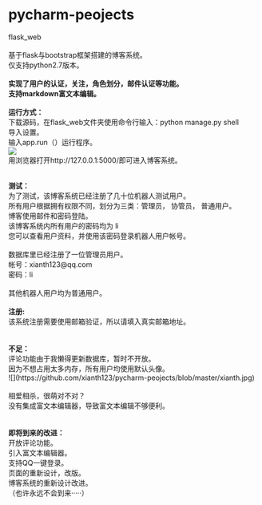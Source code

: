 # pycharm-peojects
flask_web
<br>
<br>
基于flask与bootstrap框架搭建的博客系统。<br>
仅支持python2.7版本。<br>
<br>
<b>实现了用户的认证，关注，角色划分，邮件认证等功能。<br>
支持markdown富文本编辑。</b><br>
<br>
<b>运行方式：</b><br>
下载源码，在flask_web文件夹使用命令行输入：python manage.py shell<br>
导入设置。<br>
输入app.run（）运行程序。<br>
![](https://github.com/xianth123/pycharm-peojects/blob/master/jietu.png)<br>
用浏览器打开http://127.0.0.1:5000/即可进入博客系统。<br>

<br>
<b>测试：</b><br>
为了测试，该博客系统已经注册了几十位机器人测试用户。<br>
所有用户根据拥有权限不同，划分为三类：管理员， 协管员， 普通用户。<br>
博客使用邮件和密码登陆。<br>
该博客系统内所有用户的密码均为        li<br>
您可以查看用户资料，并使用该密码登录机器人用户帐号。<br>
<br>
数据库里已经注册了一位管理员用户。<br>
帐号：xianth123@qq.com<br>
密码：li<br>
<br>
其他机器人用户均为普通用户。<br>
<br>
<b>注册:</b><br>
该系统注册需要使用邮箱验证，所以请填入真实邮箱地址。<br>
<br>
<br>
<b>不足：</b><br>
评论功能由于我懒得更新数据库，暂时不开放。<br>
因为不想占用太多内存，所有用户均使用默认头像。<br>
![](https://github.com/xianth123/pycharm-peojects/blob/master/xianth.jpg)<br>
<br>
相爱相杀，很萌对不对？<br>
没有集成富文本编辑器，导致富文本编辑不够便利。<br>
<br>
<br>
<b>即将到来的改进：</b><br>
开放评论功能。<br>
引入富文本编辑器。<br>
支持QQ一键登录。<br>
页面的重新设计，改版。<br>
博客系统的重新设计改进。<br>
（也许永远不会到来·····）<br>



